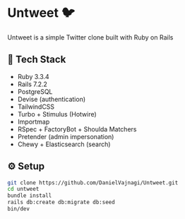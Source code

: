 # Untweet 🐦

Untweet is a simple Twitter clone built with Ruby on Rails

## 🔧 Tech Stack

- Ruby 3.3.4
- Rails 7.2.2
- PostgreSQL
- Devise (authentication)
- TailwindCSS
- Turbo + Stimulus (Hotwire)
- Importmap
- RSpec + FactoryBot + Shoulda Matchers
- Pretender (admin impersonation)
- Chewy + Elasticsearch (search)

## ⚙️ Setup

```bash
git clone https://github.com/DanielVajnagi/Untweet.git
cd untweet
bundle install
rails db:create db:migrate db:seed
bin/dev
